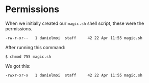 # Permissions


When we initially created our `magic.sh` shell script, these were the permissions.

```
-rw-r-xr--   1 danielmoi  staff     42 22 Apr 11:55 magic.sh
```

After running this command:
```
$ chmod 755 magic.sh
```

We got this:
```
-rwxr-xr-x   1 danielmoi  staff     42 22 Apr 11:55 magic.sh
```

